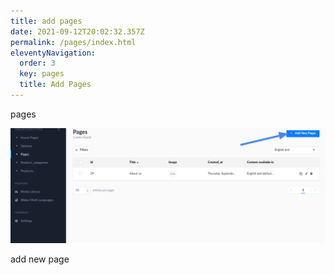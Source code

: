 ```yaml
---
title: add pages
date: 2021-09-12T20:02:32.357Z
permalink: /pages/index.html
eleventyNavigation:
  order: 3
  key: pages
  title: Add Pages
---
```

pages

![](/static/img/pages.png)

add new page
